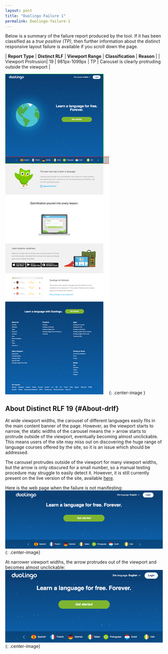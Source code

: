 ```yaml
---
layout: post
title: "Duolingo Failure 1"
permalink: Duolingo-failure-1
---
```

Below is a summary of the failure report produced by the tool. If it has been classified as a *true positive (TP)*, then further information about the distinct responsive layout failure is available if you scroll down the page.

| **Report Type** | **Distinct RLF** | **Viewport Range** | **Classification** | **Reason** |
| Viewport Protrusion| 19 | 981px-1099px | TP | Carousel is clearly protruding outside the viewport | 

![Screenshot of the fault](../assets/images/Duolingo/fault1/viewportOverflowWidth1040.png){: .center-image }

## About Distinct RLF 19 {#About-drlf}

At wide viewport widths, the carousel of different languages easily fits in the main content banner of the page. However, as the viewport starts to narrow, the static widths of the carousel means the > arrow starts to protrude outside of the viewport, eventually becoming almost unclickable. This means users of the site may miss out on discovering the huge range of language courses offered by the site, so it is an issue which should be addressed.

The carousel protrudes outside of the viewport for many viewport widths, but the arrow is only obscured for a small number, so a manual testing procedure may struggle to easily detect it. However, it is still currently present on the live version of the site, available [here](https://www.duolingo.com/).

Here is the web page when the failure is not manifesting:
![OK](../assets/good-bad/rlf19/ok.png){: .center-image}

At narrower viewport widths, the arrow protrudes out of the viewport and becomes almost unclickable:
![Bad](../assets/good-bad/rlf19/bad.png){: .center-image}
